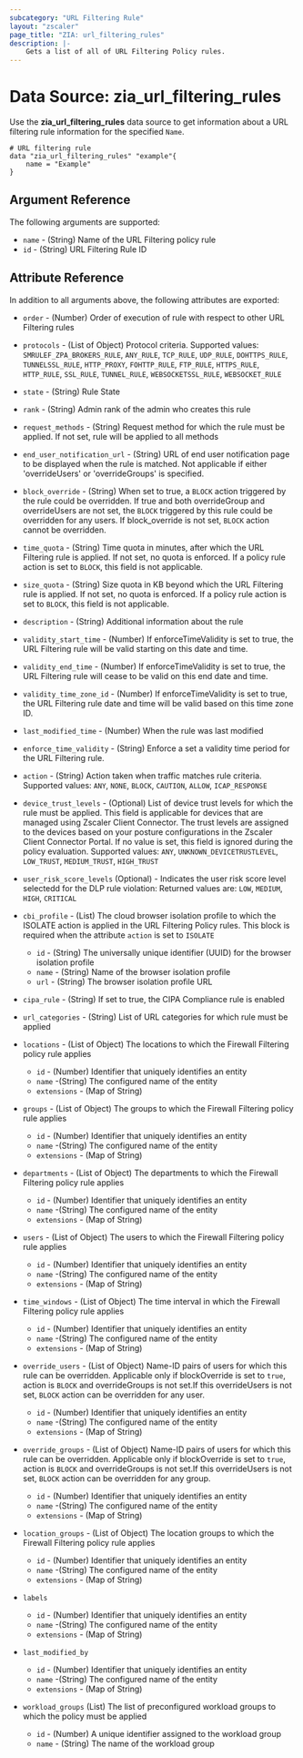 ```yaml
---
subcategory: "URL Filtering Rule"
layout: "zscaler"
page_title: "ZIA: url_filtering_rules"
description: |-
    Gets a list of all of URL Filtering Policy rules.
---
```

# Data Source: zia_url_filtering_rules

Use the **zia_url_filtering_rules** data source to get information about a URL filtering rule information for the specified `Name`.

```hcl
# URL filtering rule
data "zia_url_filtering_rules" "example"{
    name = "Example"
}
```

## Argument Reference

The following arguments are supported:

* `name` - (String) Name of the URL Filtering policy rule
* `id` - (String) URL Filtering Rule ID

## Attribute Reference

In addition to all arguments above, the following attributes are exported:

* `order` - (Number) Order of execution of rule with respect to other URL Filtering rules
* `protocols` - (List of Object) Protocol criteria. Supported values: `SMRULEF_ZPA_BROKERS_RULE`, `ANY_RULE`, `TCP_RULE`, `UDP_RULE`, `DOHTTPS_RULE`, `TUNNELSSL_RULE`, `HTTP_PROXY`, `FOHTTP_RULE`, `FTP_RULE`, `HTTPS_RULE`, `HTTP_RULE`, `SSL_RULE`, `TUNNEL_RULE`, `WEBSOCKETSSL_RULE`, `WEBSOCKET_RULE`
* `state` - (String) Rule State
* `rank` - (String) Admin rank of the admin who creates this rule
* `request_methods` - (String) Request method for which the rule must be applied. If not set, rule will be applied to all methods
* `end_user_notification_url` - (String) URL of end user notification page to be displayed when the rule is matched. Not applicable if either 'overrideUsers' or 'overrideGroups' is specified.
* `block_override` - (String) When set to true, a `BLOCK` action triggered by the rule could be overridden. If true and both overrideGroup and overrideUsers are not set, the `BLOCK` triggered by this rule could be overridden for any users. If block_override is not set, `BLOCK` action cannot be overridden.
* `time_quota` - (String) Time quota in minutes, after which the URL Filtering rule is applied. If not set, no quota is enforced. If a policy rule action is set to `BLOCK`, this field is not applicable.
* `size_quota` - (String) Size quota in KB beyond which the URL Filtering rule is applied. If not set, no quota is enforced. If a policy rule action is set to `BLOCK`, this field is not applicable.
* `description` - (String) Additional information about the rule
* `validity_start_time` - (Number) If enforceTimeValidity is set to true, the URL Filtering rule will be valid starting on this date and time.
* `validity_end_time` - (Number) If enforceTimeValidity is set to true, the URL Filtering rule will cease to be valid on this end date and time.
* `validity_time_zone_id` - (Number) If enforceTimeValidity is set to true, the URL Filtering rule date and time will be valid based on this time zone ID.
* `last_modified_time` - (Number) When the rule was last modified
* `enforce_time_validity` - (String) Enforce a set a validity time period for the URL Filtering rule.
* `action` - (String) Action taken when traffic matches rule criteria. Supported values: `ANY`, `NONE`, `BLOCK`, `CAUTION`, `ALLOW`, `ICAP_RESPONSE`

* `device_trust_levels` - (Optional) List of device trust levels for which the rule must be applied. This field is applicable for devices that are managed using Zscaler Client Connector. The trust levels are assigned to the devices based on your posture configurations in the Zscaler Client Connector Portal. If no value is set, this field is ignored during the policy evaluation. Supported values: `ANY`, `UNKNOWN_DEVICETRUSTLEVEL`, `LOW_TRUST`, `MEDIUM_TRUST`, `HIGH_TRUST`

* `user_risk_score_levels` (Optional) - Indicates the user risk score level selectedd for the DLP rule violation: Returned values are: `LOW`, `MEDIUM`, `HIGH`, `CRITICAL`

* `cbi_profile` - (List) The cloud browser isolation profile to which the ISOLATE action is applied in the URL Filtering Policy rules. This block is required when the attribute `action` is set to `ISOLATE`
  * `id` - (String) The universally unique identifier (UUID) for the browser isolation profile
  * `name` - (String) Name of the browser isolation profile
  * `url` - (String) The browser isolation profile URL

* `cipa_rule` - (String) If set to true, the CIPA Compliance rule is enabled
* `url_categories` - (String) List of URL categories for which rule must be applied

* `locations` - (List of Object) The locations to which the Firewall Filtering policy rule applies
  * `id` - (Number) Identifier that uniquely identifies an entity
  * `name` -(String) The configured name of the entity
  * `extensions` - (Map of String)

* `groups` - (List of Object) The groups to which the Firewall Filtering policy rule applies
  * `id` - (Number) Identifier that uniquely identifies an entity
  * `name` -(String) The configured name of the entity
  * `extensions` - (Map of String)

* `departments` - (List of Object) The departments to which the Firewall Filtering policy rule applies
  * `id` - (Number) Identifier that uniquely identifies an entity
  * `name` -(String) The configured name of the entity
  * `extensions` - (Map of String)

* `users` - (List of Object) The users to which the Firewall Filtering policy rule applies
  * `id` - (Number) Identifier that uniquely identifies an entity
  * `name` -(String) The configured name of the entity
  * `extensions` - (Map of String)

* `time_windows` - (List of Object) The time interval in which the Firewall Filtering policy rule applies
  * `id` - (Number) Identifier that uniquely identifies an entity
  * `name` -(String) The configured name of the entity
  * `extensions` - (Map of String)

* `override_users` - (List of Object) Name-ID pairs of users for which this rule can be overridden. Applicable only if blockOverride is set to `true`, action is `BLOCK` and overrideGroups is not set.If this overrideUsers is not set, `BLOCK` action can be overridden for any user.
  * `id` - (Number) Identifier that uniquely identifies an entity
  * `name` -(String) The configured name of the entity
  * `extensions` - (Map of String)

* `override_groups` - (List of Object) Name-ID pairs of users for which this rule can be overridden. Applicable only if blockOverride is set to `true`, action is `BLOCK` and overrideGroups is not set.If this overrideUsers is not set, `BLOCK` action can be overridden for any group.
  * `id` - (Number) Identifier that uniquely identifies an entity
  * `name` -(String) The configured name of the entity
  * `extensions` - (Map of String)

* `location_groups` - (List of Object) The location groups to which the Firewall Filtering policy rule applies
  * `id` - (Number) Identifier that uniquely identifies an entity
  * `name` -(String) The configured name of the entity
  * `extensions` - (Map of String)

* `labels`
  * `id` - (Number) Identifier that uniquely identifies an entity
  * `name` -(String) The configured name of the entity
  * `extensions` - (Map of String)

* `last_modified_by`
  * `id` - (Number) Identifier that uniquely identifies an entity
  * `name` -(String) The configured name of the entity
  * `extensions` - (Map of String)

* `workload_groups` (List) The list of preconfigured workload groups to which the policy must be applied
  * `id` - (Number) A unique identifier assigned to the workload group
  * `name` - (String) The name of the workload group

